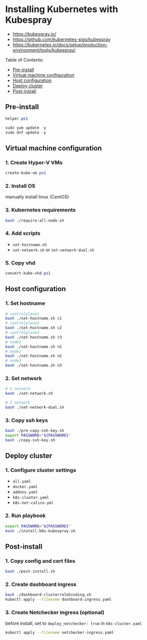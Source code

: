 # Installing Kubernetes with Kubespray

- https://kubespray.io/
- https://github.com/kubernetes-sigs/kubespray
- https://kubernetes.io/docs/setup/production-environment/tools/kubespray/

Table of Contents:

- [Pre-install](#pre-install)
- [Virtual machine configuration](#virtual-machine-configuration)
- [Host configuration](#host-configuration)
- [Deploy cluster](#deploy-cluster)
- [Post-install](#post-install)

## Pre-install

```powershell
helper.ps1

sudo yum update -y
sudo dnf update -y
```

## Virtual machine configuration

### 1. Create Hyper-V VMs

```powershell
create-kube-vm.ps1
```

### 2. Install OS

manually install linux (CentOS)

### 3. Kubernetes requirements

```bash
bash ./require-all-node.sh
```

### 4. Add scripts

- `set-hostname.sh`
- `set-network.sh` or `set-network-dual.sh`

### 5. Copy vhd

```powershell
convert-kube-vhd.ps1
```

## Host configuration

### 1. Set hostname

```bash
# controlplane1
bash ./set-hostname.sh c1
# controlplane2
bash ./set-hostname.sh c2
# controlplane3
bash ./set-hostname.sh c3
# node1
bash ./set-hostname.sh n1
# node2
bash ./set-hostname.sh n2
# node3
bash ./set-hostname.sh n3
```

### 2. Set network

```bash
# 1 network
bash ./set-network.sh

# 2 network
bash ./set-network-dual.sh
```

### 3. Copy ssh keys

```bash
bash ./pre-copy-ssh-key.sh
export PASSWORD="${PASSWORD}"
bash ./copy-ssh-key.sh
```

## Deploy cluster

### 1. Configure cluster settings

- `all.yaml`
- `docker.yaml`
- `addons.yaml`
- `k8s-cluster.yaml`
- `k8s-net-calico.yml`

### 2. Run playbook

```bash
export PASSWORD="${PASSWORD}"
bash ./install-k8s-kubespray.sh
```

## Post-install

### 1. Copy config and cert files

```bash
bash ./post-install.sh
```

### 2. Create dashboard ingress

```bash
bash ./dashboard-clusterrolebinding.sh
kubectl apply --filename dashboard-ingress.yaml
```

### 3. Create Netchecker ingress (optional)

before install, set to `deploy_netchecker: true` in `k8s-cluster.yaml`

```bash
kubectl apply --filename netchecker-ingress.yaml
```
